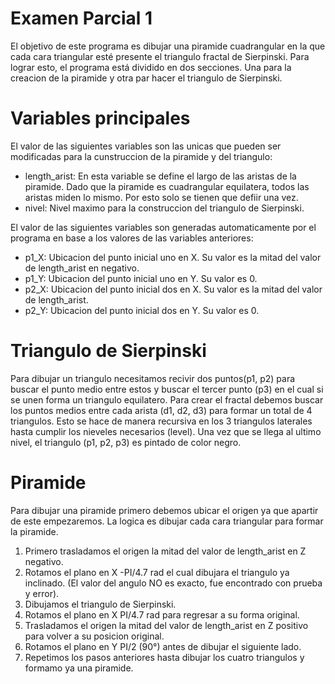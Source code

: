 # Examen Parcial 1

El objetivo de este programa es dibujar una piramide cuadrangular en la que cada cara triangular esté presente el triangulo fractal de Sierpinski.
Para lograr esto, el programa está dividido en dos secciones. Una para la creacion de la piramide y otra par hacer el triangulo de Sierpinski.

# Variables principales
El valor de las siguientes variables son las unicas que pueden ser modificadas para la cunstruccion de la piramide y del triangulo:

* length_arist: En esta variable se define el largo de las aristas de la piramide. Dado que la piramide es cuadrangular equilatera, todos las aristas miden lo mismo. Por esto solo se tienen que defiir una vez.
* nivel: Nivel maximo para la construccion del triangulo de Sierpinski.

El valor de las siguientes variables son generadas automaticamente por el programa en base a los valores de las variables anteriores:

* p1_X: Ubicacion del punto inicial uno en X. Su valor es la mitad del valor de length_arist en negativo.
* p1_Y: Ubicacion del punto inicial uno en Y. Su valor es 0.
* p2_X: Ubicacion del punto inicial dos en X. Su valor es la mitad del valor de length_arist.
* p2_Y: Ubicacion del punto inicial dos en Y. Su valor es 0.

# Triangulo de Sierpinski
Para dibujar un triangulo necesitamos recivir dos puntos(p1, p2) para buscar el punto medio entre estos y buscar el tercer punto (p3) en el cual si se unen forma un triangulo equilatero. Para crear el fractal debemos buscar los puntos medios entre cada arista (d1, d2, d3) para formar un total de 4 triangulos. Esto se hace de manera recursiva en los 3 triangulos laterales hasta cumplir los nieveles necesarios (level). Una vez que se llega al ultimo nivel, el triangulo (p1, p2, p3) es pintado de color negro.

# Piramide
Para dibujar una piramide primero debemos ubicar el origen ya que apartir de este empezaremos. La logica es dibujar cada cara triangular para formar la piramide.

1. Primero trasladamos el origen la mitad del valor de length_arist en Z negativo.
2. Rotamos el plano en X -PI/4.7 rad el cual dibujara el triangulo ya inclinado. (El valor del angulo NO es exacto, fue encontrado con prueba y error).
3. Dibujamos el triangulo de Sierpinski.
4. Rotamos el plano en X PI/4.7 rad para regresar a su forma original.
5. Trasladamos el origen la mitad del valor de length_arist en Z positivo para volver a su posicion original.
6. Rotamos el plano en Y PI/2 (90°) antes de dibujar el siguiente lado.
7. Repetimos los pasos anteriores hasta dibujar los cuatro triangulos y formamo ya una piramide.